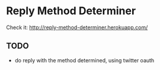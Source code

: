 # Reply Method Determiner

Check it: http://reply-method-determiner.herokuapp.com/

## TODO

* do reply with the method determined, using twitter oauth
